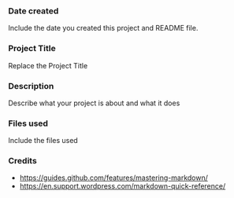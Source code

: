 ### Date created
Include the date you created this project and README file.

### Project Title
Replace the Project Title

### Description
Describe what your project is about and what it does

### Files used
Include the files used

### Credits
* https://guides.github.com/features/mastering-markdown/
* https://en.support.wordpress.com/markdown-quick-reference/
